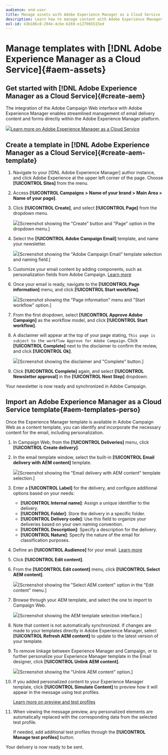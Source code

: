 ```yaml
---
audience: end-user
title: Manage assets with Adobe Experience Manager as a Cloud Service
description: Learn how to manage content with Adobe Experience Manager as a Cloud Service
exl-id: 43b186c8-294e-4cbe-b269-e127065515ed
---
```

# Manage templates with [!DNL Adobe Experience Manager as a Cloud Service]{#aem-assets}

## Get started with [!DNL Adobe Experience Manager as a Cloud Service]{#create-aem}

The integration of the Adobe Campaign Web interface with Adobe Experience Manager enables streamlined management of email delivery content and forms directly within the Adobe Experience Manager platform.

![](assets/do-not-localize/book.png)[Learn more on Adobe Experience Manager as a Cloud Service](https://experienceleague.adobe.com/docs/experience-manager-cloud-service/content/sites/authoring/getting-started/quick-start.html?lang=en)

## Create a template in [!DNL Adobe Experience Manager as a Cloud Service]{#create-aem-template}

1. Navigate to your [!DNL Adobe Experience Manager] author instance, and click Adobe Experience at the upper left corner of the page. Choose **[!UICONTROL Sites]** from the menu.

1. Access **[!UICONTROL Campaigns > Name of your brand > Main Area > Name of your page]**.

1. Click **[!UICONTROL Create]**, and select **[!UICONTROL Page]** from the dropdown menu.

    ![](assets/aem_1.png)[Screenshot showing the "Create" button and "Page" option in the dropdown menu.]

1. Select the **[!UICONTROL Adobe Campaign Email]** template, and name your newsletter.

    ![](assets/aem_2.png)[Screenshot showing the "Adobe Campaign Email" template selection and naming field.]

1. Customize your email content by adding components, such as personalization fields from Adobe Campaign. [Learn more](https://experienceleague.adobe.com/docs/experience-manager-65/content/sites/authoring/aem-adobe-campaign/campaign.html?lang=en#editing-email-content)

1. Once your email is ready, navigate to the **[!UICONTROL Page information]** menu, and click **[!UICONTROL Start workflow]**.

    ![](assets/aem_3.png)[Screenshot showing the "Page information" menu and "Start workflow" option.]

1. From the first dropdown, select **[!UICONTROL Approve Adobe Campaign]** as the workflow model, and click **[!UICONTROL Start workflow]**.

1. A disclaimer will appear at the top of your page stating, `This page is subject to the workflow Approve for Adobe Campaign`. Click **[!UICONTROL Complete]** next to the disclaimer to confirm the review, and click **[!UICONTROL Ok]**.

    ![](assets/aem_4.png)[Screenshot showing the disclaimer and "Complete" button.]

1. Click **[!UICONTROL Complete]** again, and select **[!UICONTROL Newsletter approval]** in the **[!UICONTROL Next Step]** dropdown.

Your newsletter is now ready and synchronized in Adobe Campaign.

## Import an Adobe Experience Manager as a Cloud Service template{#aem-templates-perso}

Once the Experience Manager template is available in Adobe Campaign Web as a content template, you can identify and incorporate the necessary content for the email, including personalization.

1. In Campaign Web, from the **[!UICONTROL Deliveries]** menu, click **[!UICONTROL Create delivery]**.

1. In the email template window, select the built-in **[!UICONTROL Email delivery with AEM content]** template.

    ![](assets/aem_5.png)[Screenshot showing the "Email delivery with AEM content" template selection.]

1. Enter a **[!UICONTROL Label]** for the delivery, and configure additional options based on your needs:

    * **[!UICONTROL Internal name]**: Assign a unique identifier to the delivery.
    * **[!UICONTROL Folder]**: Store the delivery in a specific folder.
    * **[!UICONTROL Delivery code]**: Use this field to organize your deliveries based on your own naming convention.
    * **[!UICONTROL Description]**: Specify a description for the delivery.
    * **[!UICONTROL Nature]**: Specify the nature of the email for classification purposes.

1. Define an **[!UICONTROL Audience]** for your email. [Learn more](../email/create-email.md#define-audience)

1. Click **[!UICONTROL Edit content]**.

1. From the **[!UICONTROL Edit content]** menu, click **[!UICONTROL Select AEM content]**.

    ![](assets/aem_6.png)[Screenshot showing the "Select AEM content" option in the "Edit content" menu.]

1. Browse through your AEM template, and select the one to import to Campaign Web.

    ![](assets/aem_8.png)[Screenshot showing the AEM template selection interface.]

1. Note that content is not automatically synchronized. If changes are made to your templates directly in Adobe Experience Manager, select **[!UICONTROL Refresh AEM content]** to update to the latest version of your template.

1. To remove linkage between Experience Manager and Campaign, or to further personalize your Experience Manager template in the Email designer, click **[!UICONTROL Unlink AEM content]**.

    ![](assets/aem_9.png)[Screenshot showing the "Unlink AEM content" option.]

1. If you added personalized content to your Experience Manager template, click **[!UICONTROL Simulate Content]** to preview how it will appear in the message using test profiles.

    [Learn more on preview and test profiles](../preview-test/preview-content.md)

1. When viewing the message preview, any personalized elements are automatically replaced with the corresponding data from the selected test profile. 

    If needed, add additional test profiles through the **[!UICONTROL Manage test profiles]** button.

Your delivery is now ready to be sent.